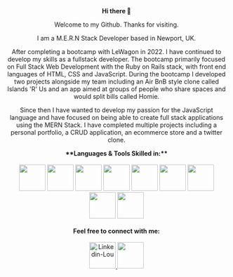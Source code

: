 <div align=center><strong> Hi there 👋 </strong>

Welcome to my Github. Thanks for visiting.


I am a M.E.R.N Stack Developer based in Newport, UK. 

After completing a bootcamp with LeWagon in 2022. I have continued to develop my skills as a fullstack developer. The bootcamp primarily focused on Full Stack Web Development with the Ruby on Rails stack, with front end languages of HTML, CSS and JavaScript. During the bootcamp I developed two projects alongside my team including an Air BnB style clone called Islands 'R' Us and an app aimed at groups of people who share spaces and would split bills called Homie. 

Since then I have wanted to develop my passion for the JavaScript language and have focused on being able to create full stack applications using the MERN Stack. I have completed multiple projects including a personal portfolio, a CRUD application, an ecommerce store and a twitter clone. 

</div>


<div align="center"><strong>**Languages & Tools Skilled in:**</strong></div>
<br>
<div align="center">
  <img src="https://cdn.jsdelivr.net/gh/devicons/devicon@latest/icons/mongodb/mongodb-original-wordmark.svg" width="60" height="60"/>
  
  <img src="https://cdn.jsdelivr.net/gh/devicons/devicon@latest/icons/express/express-original.svg" width="60" height="60"/>

  <img src="https://cdn.jsdelivr.net/gh/devicons/devicon@latest/icons/react/react-original-wordmark.svg" width="60" height="60"/>

  <img src="https://cdn.jsdelivr.net/gh/devicons/devicon@latest/icons/nodejs/nodejs-original-wordmark.svg" width="60" height="60"/>

  <img src="https://cdn.jsdelivr.net/gh/devicons/devicon@latest/icons/javascript/javascript-original.svg" width="60" height="60"/>

  <img src="https://cdn.jsdelivr.net/gh/devicons/devicon@latest/icons/tailwindcss/tailwindcss-original.svg" width="60" height="60"/>

  <img src="https://cdn.jsdelivr.net/gh/devicons/devicon@latest/icons/rails/rails-original-wordmark.svg" width="60" height="60"/>

  <img src="https://cdn.jsdelivr.net/gh/devicons/devicon@latest/icons/ruby/ruby-original-wordmark.svg" width="60" height="60"/>

  <img src="https://cdn.jsdelivr.net/gh/devicons/devicon@latest/icons/figma/figma-original.svg" width="60" height="60"/>  
</div>
<br>

<div align="center"><strong>Feel free to connect with me:</strong></div>
<br>
<div align="center">
  <a href="https://www.linkedin.com/in/lou951/" rel="nofollow">
    <img src="https://www.vectorlogo.zone/logos/linkedin/linkedin-icon.svg" alt="Linkedin-Lou" width="60" height="60" >
  </a>
  <a href="https://lou-951.netlify.app/">
    <img src="https://res.cloudinary.com/de4yia9u4/image/upload/v1749928938/portfolio.logo_xqdtxm.png" width="60" height="60"/>
  </a>
</div>




<!--
**Lou951/Lou951** is a ✨ _special_ ✨ repository because its `README.md` (this file) appears on your GitHub profile.

Here are some ideas to get you started:

- 🔭 I’m currently working on ...
- 🌱 I’m currently learning ...
- 👯 I’m looking to collaborate on ...
- 🤔 I’m looking for help with ...
- 💬 Ask me about ...
- 📫 How to reach me: ...
- 😄 Pronouns: ...
- ⚡ Fun fact: ...
-->
